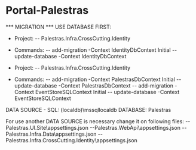 # Portal-Palestras

 *** MIGRATION ***
USE DATABASE FIRST:

- Project: 
-- Palestras.Infra.CrossCutting.Identity
- Commands: 
-- add-migration -Context IdentityDbContext Initial
-- update-database -Context IdentityDbContext

- Project: 
-- Palestras.Infra.CrossCutting.Identity
- Commands: 
-- add-migration -Context PalestrasDbContext Initial
-- update-database -Context PalestrasDbContext
-- add-migration -Context EventStoreSQLContext Initial
-- update-database -Context EventStoreSQLContext

DATA SOURCE - SQL: (localdb)\mssqllocaldb
DATABASE: Palestras

For use another DATA SOURCE is necessary change it on following files:
  --Palestras.UI.Site\appsettings.json
  --Palestras.WebApi\appsettings.json
  --Palestras.Infra.Data\appsettings.json
  --Palestras.Infra.CrossCutting.Identity\appsettings.json

